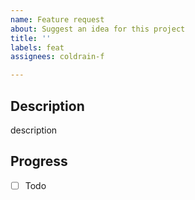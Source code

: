 ```yaml
---
name: Feature request
about: Suggest an idea for this project
title: ''
labels: feat
assignees: coldrain-f

---
```


## Description

description

## Progress

- [ ] Todo
